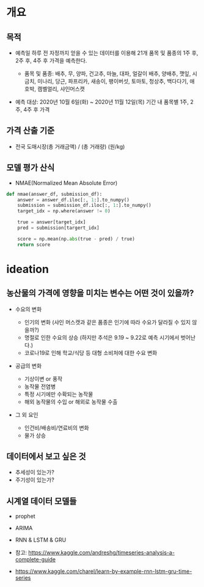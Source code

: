 # 개요

## 목적
- 예측일 하루 전 자정까지 얻을 수 있는 데이터를 이용해 21개 품목 및 품종의 1주 후, 2주 후, 4주 후 가격을 예측한다.
    + 품목 및 품종: 배추, 무, 양파, 건고추, 마늘, 대파, 얼갈이 배추, 양배추, 깻잎, 시금치, 미나리, 당근, 파프리카, 새송이, 팽이버섯, 토마토, 청상추, 백다다기, 애호박, 캠벨얼리, 샤인머스캣

- 예측 대상: 2020년 10월 6일(화) ~ 2020년 11월 12일(목) 기간 내 품목별 1주, 2주, 4주 후 가격 

## 가격 산출 기준
- 전국 도매시장(총 거래금액) / (총 거래량) (원/kg)

## 모델 평가 산식
- NMAE(Normalized Mean Absolute Error)

```python
def nmae(answer_df, submission_df):
    answer = answer_df.iloc[:, 1:].to_numpy()
    submission = submission_df.iloc[:, 1:].to_numpy()
    target_idx = np.where(answer != 0)

    true = answer[target_idx]
    pred = submission[targert_idx]

    score = np.mean(np.abs(true - pred) / true)
    return score
```

# ideation

## 농산물의 가격에 영향을 미치는 변수는 어떤 것이 있을까?

- 수요의 변화
    + 인기의 변화 (샤인 머스캣과 같은 품종은 인기에 따라 수요가 달라질 수 있지 않을까?)
    + 명절로 인한 수요의 상승 (하지만 추석은 9.19 ~ 9.22로 예측 시기에서 벗어난다.)
    + 코로나19로 인해 학교/식당 등 대형 소비처에 대한 수요 변화   


- 공급의 변화
    + 기상이변 or 풍작
    + 농작물 전염병
    + 특정 시기에만 수확되는 농작물
    + 해외 농작물의 수입 or 해외로 농작물 수출

 
- 그 외 요인
    + 인건비/배송비/연료비의 변화
    + 물가 상승


## 데이터에서 보고 싶은 것

- 추세성이 있는가?
- 주기성이 있는가?

## 시계열 데이터 모델들
- prophet
- ARIMA
- RNN & LSTM & GRU

- 참고: https://www.kaggle.com/andreshg/timeseries-analysis-a-complete-guide
- https://www.kaggle.com/charel/learn-by-example-rnn-lstm-gru-time-series
